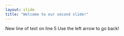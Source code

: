 ```yaml
---
layout: slide
title: "Welcome to our second slide!"
---
```

New line of text on line 5
Use the left arrow to go back!
